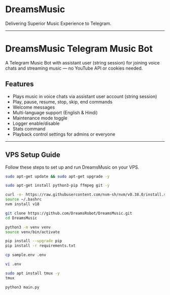 # DreamsMusic  
Delivering Superior Music Experience to Telegram.

---

# DreamsMusic Telegram Music Bot

A Telegram Music Bot with assistant user (string session) for joining voice chats and streaming music — no YouTube API or cookies needed.

## Features

- Plays music in voice chats via assistant user account (string session)  
- Play, pause, resume, stop, skip, end commands  
- Welcome messages  
- Multi-language support (English & Hindi)  
- Maintenance mode toggle  
- Logger enable/disable  
- Stats command  
- Playback control settings for admins or everyone  

---

## VPS Setup Guide

Follow these steps to set up and run DreamsMusic on your VPS.

```bash
sudo apt-get update && sudo apt-get upgrade -y

sudo apt-get install python3-pip ffmpeg git -y

curl -o- https://raw.githubusercontent.com/nvm-sh/nvm/v0.38.0/install.sh | bash
source ~/.bashrc
nvm install v18

git clone https://github.com/DreamsRobot/DreamsMusic.git
cd DreamsMusic

python3 -m venv venv
source venv/bin/activate

pip install --upgrade pip
pip install -r requirements.txt

cp sample.env .env

vi .env

sudo apt install tmux -y
tmux

python3 main.py

